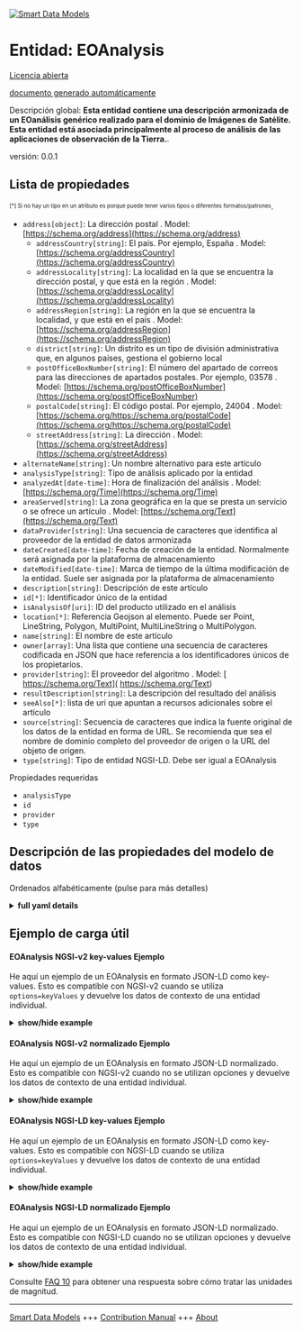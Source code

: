 <!-- 10-Header -->    
[![Smart Data Models](https://smartdatamodels.org/wp-content/uploads/2022/01/SmartDataModels_logo.png "Logo")](https://smartdatamodels.org)    
Entidad: EOAnalysis    
===================<!-- /10-Header -->    
<!-- 15-License -->    
[Licencia abierta](https://github.com/smart-data-models//dataModel.SatelliteImagery/blob/master/EOAnalysis/LICENSE.md)    
[documento generado automáticamente](https://docs.google.com/presentation/d/e/2PACX-1vTs-Ng5dIAwkg91oTTUdt8ua7woBXhPnwavZ0FxgR8BsAI_Ek3C5q97Nd94HS8KhP-r_quD4H0fgyt3/pub?start=false&loop=false&delayms=3000#slide=id.gb715ace035_0_60)    
<!-- /15-License -->    
<!-- 20-Description -->    
Descripción global: **Esta entidad contiene una descripción armonizada de un EOanálisis genérico realizado para el dominio de Imágenes de Satélite. Esta entidad está asociada principalmente al proceso de análisis de las aplicaciones de observación de la Tierra.**.    
versión: 0.0.1    
<!-- /20-Description -->    
<!-- 30-PropertiesList -->    
## Lista de propiedades    
<sup><sub>[*] Si no hay un tipo en un atributo es porque puede tener varios tipos o diferentes formatos/patrones</sub></sup>.    
- `address[object]`: La dirección postal  . Model: [https://schema.org/address](https://schema.org/address)	- `addressCountry[string]`: El país. Por ejemplo, España  . Model: [https://schema.org/addressCountry](https://schema.org/addressCountry)    
	- `addressLocality[string]`: La localidad en la que se encuentra la dirección postal, y que está en la región  . Model: [https://schema.org/addressLocality](https://schema.org/addressLocality)    
	- `addressRegion[string]`: La región en la que se encuentra la localidad, y que está en el país  . Model: [https://schema.org/addressRegion](https://schema.org/addressRegion)    
	- `district[string]`: Un distrito es un tipo de división administrativa que, en algunos países, gestiona el gobierno local      
	- `postOfficeBoxNumber[string]`: El número del apartado de correos para las direcciones de apartados postales. Por ejemplo, 03578  . Model: [https://schema.org/postOfficeBoxNumber](https://schema.org/postOfficeBoxNumber)    
	- `postalCode[string]`: El código postal. Por ejemplo, 24004  . Model: [https://schema.org/https://schema.org/postalCode](https://schema.org/https://schema.org/postalCode)    
	- `streetAddress[string]`: La dirección  . Model: [https://schema.org/streetAddress](https://schema.org/streetAddress)    
- `alternateName[string]`: Un nombre alternativo para este artículo  - `analysisType[string]`: Tipo de análisis aplicado por la entidad  - `analyzedAt[date-time]`: Hora de finalización del análisis  . Model: [https://schema.org/Time](https://schema.org/Time)- `areaServed[string]`: La zona geográfica en la que se presta un servicio o se ofrece un artículo  . Model: [https://schema.org/Text](https://schema.org/Text)- `dataProvider[string]`: Una secuencia de caracteres que identifica al proveedor de la entidad de datos armonizada  - `dateCreated[date-time]`: Fecha de creación de la entidad. Normalmente será asignada por la plataforma de almacenamiento  - `dateModified[date-time]`: Marca de tiempo de la última modificación de la entidad. Suele ser asignada por la plataforma de almacenamiento  - `description[string]`: Descripción de este artículo  - `id[*]`: Identificador único de la entidad  - `isAnalysisOf[uri]`: ID del producto utilizado en el análisis  - `location[*]`: Referencia Geojson al elemento. Puede ser Point, LineString, Polygon, MultiPoint, MultiLineString o MultiPolygon.  - `name[string]`: El nombre de este artículo  - `owner[array]`: Una lista que contiene una secuencia de caracteres codificada en JSON que hace referencia a los identificadores únicos de los propietarios.  - `provider[string]`: El proveedor del algoritmo  . Model: [ https://schema.org/Text]( https://schema.org/Text)- `resultDescription[string]`: La descripción del resultado del análisis  - `seeAlso[*]`: lista de uri que apuntan a recursos adicionales sobre el artículo  - `source[string]`: Secuencia de caracteres que indica la fuente original de los datos de la entidad en forma de URL. Se recomienda que sea el nombre de dominio completo del proveedor de origen o la URL del objeto de origen.  - `type[string]`: Tipo de entidad NGSI-LD. Debe ser igual a EOAnalysis  <!-- /30-PropertiesList -->    
<!-- 35-RequiredProperties -->    
Propiedades requeridas    
- `analysisType`  - `id`  - `provider`  - `type`  <!-- /35-RequiredProperties -->    
<!-- 40-RequiredProperties -->    
<!-- /40-RequiredProperties -->    
<!-- 50-DataModelHeader -->    
## Descripción de las propiedades del modelo de datos    
Ordenados alfabéticamente (pulse para más detalles)    
<!-- /50-DataModelHeader -->    
<!-- 60-ModelYaml -->    
<details><summary><strong>full yaml details</strong></summary>      
```yaml    
EOAnalysis:      
  description: This entity contains a harmonised description of a generic EOAnalysis made for the Satellite Imagerry domain. This entity is primarily associated with the process of analysis of Earth Observation applications.      
  properties:      
    address:      
      description: The mailing address      
      properties:      
        addressCountry:      
          description: 'The country. For example, Spain'      
          type: string      
          x-ngsi:      
            model: https://schema.org/addressCountry      
            type: Property      
        addressLocality:      
          description: 'The locality in which the street address is, and which is in the region'      
          type: string      
          x-ngsi:      
            model: https://schema.org/addressLocality      
            type: Property      
        addressRegion:      
          description: 'The region in which the locality is, and which is in the country'      
          type: string      
          x-ngsi:      
            model: https://schema.org/addressRegion      
            type: Property      
        district:      
          description: 'A district is a type of administrative division that, in some countries, is managed by the local government'      
          type: string      
          x-ngsi:      
            type: Property      
        postOfficeBoxNumber:      
          description: 'The post office box number for PO box addresses. For example, 03578'      
          type: string      
          x-ngsi:      
            model: https://schema.org/postOfficeBoxNumber      
            type: Property      
        postalCode:      
          description: 'The postal code. For example, 24004'      
          type: string      
          x-ngsi:      
            model: https://schema.org/https://schema.org/postalCode      
            type: Property      
        streetAddress:      
          description: The street address      
          type: string      
          x-ngsi:      
            model: https://schema.org/streetAddress      
            type: Property      
        streetNr:      
          description: Number identifying a specific property on a public street      
          type: string      
          x-ngsi:      
            type: Property      
      type: object      
      x-ngsi:      
        model: https://schema.org/address      
        type: Property      
    alternateName:      
      description: An alternative name for this item      
      type: string      
      x-ngsi:      
        type: Property      
    analysisType:      
      description: Entity's type of analysis applied      
      type: string      
      x-ngsi:      
        type: Property      
    analyzedAt:      
      description: The time at which the analysis finished      
      format: date-time      
      type: string      
      x-ngsi:      
        model: https://schema.org/Time      
        type: Property      
    areaServed:      
      description: The geographic area where a service or offered item is provided      
      type: string      
      x-ngsi:      
        model: https://schema.org/Text      
        type: Property      
    dataProvider:      
      description: A sequence of characters identifying the provider of the harmonised data entity      
      type: string      
      x-ngsi:      
        type: Property      
    dateCreated:      
      description: Entity creation timestamp. This will usually be allocated by the storage platform      
      format: date-time      
      type: string      
      x-ngsi:      
        type: Property      
    dateModified:      
      description: Timestamp of the last modification of the entity. This will usually be allocated by the storage platform      
      format: date-time      
      type: string      
      x-ngsi:      
        type: Property      
    description:      
      description: A description of this item      
      type: string      
      x-ngsi:      
        type: Property      
    id:      
      anyOf:      
        - description: Identifier format of any NGSI entity      
          maxLength: 256      
          minLength: 1      
          pattern: ^[\w\-\.\{\}\$\+\*\[\]`|~^@!,:\\]+$      
          type: string      
          x-ngsi:      
            type: Property      
        - description: Identifier format of any NGSI entity      
          format: uri      
          type: string      
          x-ngsi:      
            type: Property      
      description: Unique identifier of the entity      
      x-ngsi:      
        type: Property      
    isAnalysisOf:      
      description: The ID of the product that was used in the analysis      
      format: uri      
      type: string      
      x-ngsi:      
        type: Relationship      
    location:      
      description: 'Geojson reference to the item. It can be Point, LineString, Polygon, MultiPoint, MultiLineString or MultiPolygon'      
      oneOf:      
        - description: Geojson reference to the item. Point      
          properties:      
            bbox:      
              items:      
                type: number      
              minItems: 4      
              type: array      
            coordinates:      
              items:      
                type: number      
              minItems: 2      
              type: array      
            type:      
              enum:      
                - Point      
              type: string      
          required:      
            - type      
            - coordinates      
          title: GeoJSON Point      
          type: object      
          x-ngsi:      
            type: GeoProperty      
        - description: Geojson reference to the item. LineString      
          properties:      
            bbox:      
              items:      
                type: number      
              minItems: 4      
              type: array      
            coordinates:      
              items:      
                items:      
                  type: number      
                minItems: 2      
                type: array      
              minItems: 2      
              type: array      
            type:      
              enum:      
                - LineString      
              type: string      
          required:      
            - type      
            - coordinates      
          title: GeoJSON LineString      
          type: object      
          x-ngsi:      
            type: GeoProperty      
        - description: Geojson reference to the item. Polygon      
          properties:      
            bbox:      
              items:      
                type: number      
              minItems: 4      
              type: array      
            coordinates:      
              items:      
                items:      
                  items:      
                    type: number      
                  minItems: 2      
                  type: array      
                minItems: 4      
                type: array      
              type: array      
            type:      
              enum:      
                - Polygon      
              type: string      
          required:      
            - type      
            - coordinates      
          title: GeoJSON Polygon      
          type: object      
          x-ngsi:      
            type: GeoProperty      
        - description: Geojson reference to the item. MultiPoint      
          properties:      
            bbox:      
              items:      
                type: number      
              minItems: 4      
              type: array      
            coordinates:      
              items:      
                items:      
                  type: number      
                minItems: 2      
                type: array      
              type: array      
            type:      
              enum:      
                - MultiPoint      
              type: string      
          required:      
            - type      
            - coordinates      
          title: GeoJSON MultiPoint      
          type: object      
          x-ngsi:      
            type: GeoProperty      
        - description: Geojson reference to the item. MultiLineString      
          properties:      
            bbox:      
              items:      
                type: number      
              minItems: 4      
              type: array      
            coordinates:      
              items:      
                items:      
                  items:      
                    type: number      
                  minItems: 2      
                  type: array      
                minItems: 2      
                type: array      
              type: array      
            type:      
              enum:      
                - MultiLineString      
              type: string      
          required:      
            - type      
            - coordinates      
          title: GeoJSON MultiLineString      
          type: object      
          x-ngsi:      
            type: GeoProperty      
        - description: Geojson reference to the item. MultiLineString      
          properties:      
            bbox:      
              items:      
                type: number      
              minItems: 4      
              type: array      
            coordinates:      
              items:      
                items:      
                  items:      
                    items:      
                      type: number      
                    minItems: 2      
                    type: array      
                  minItems: 4      
                  type: array      
                type: array      
              type: array      
            type:      
              enum:      
                - MultiPolygon      
              type: string      
          required:      
            - type      
            - coordinates      
          title: GeoJSON MultiPolygon      
          type: object      
          x-ngsi:      
            type: GeoProperty      
      x-ngsi:      
        type: GeoProperty      
    name:      
      description: The name of this item      
      type: string      
      x-ngsi:      
        type: Property      
    owner:      
      description: A List containing a JSON encoded sequence of characters referencing the unique Ids of the owner(s)      
      items:      
        anyOf:      
          - description: Identifier format of any NGSI entity      
            maxLength: 256      
            minLength: 1      
            pattern: ^[\w\-\.\{\}\$\+\*\[\]`|~^@!,:\\]+$      
            type: string      
            x-ngsi:      
              type: Property      
          - description: Identifier format of any NGSI entity      
            format: uri      
            type: string      
            x-ngsi:      
              type: Property      
        description: Unique identifier of the entity      
        x-ngsi:      
          type: Property      
      type: array      
      x-ngsi:      
        type: Property      
    provider:      
      description: The provider of the algorithm      
      type: string      
      x-ngsi:      
        model: ' https://schema.org/Text'      
        type: Property      
    resultDescription:      
      description: The description of the analysis outcome      
      type: string      
      x-ngsi:      
        type: Property      
    seeAlso:      
      description: list of uri pointing to additional resources about the item      
      oneOf:      
        - items:      
            format: uri      
            type: string      
          minItems: 1      
          type: array      
        - format: uri      
          type: string      
      x-ngsi:      
        type: Property      
    source:      
      description: 'A sequence of characters giving the original source of the entity data as a URL. Recommended to be the fully qualified domain name of the source provider, or the URL to the source object'      
      type: string      
      x-ngsi:      
        type: Property      
    type:      
      description: NGSI-LD Entity Type. It must be equal to EOAnalysis      
      enum:      
        - EOAnalysis      
      type: string      
      x-ngsi:      
        type: Property      
  required:      
    - id      
    - type      
    - analysisType      
    - provider      
  type: object      
  x-derived-from: ""      
  x-disclaimer: 'Redistribution and use in source and binary forms, with or without modification, are permitted  provided that the license conditions are met. Copyleft (c) 2022 Contributors to Smart Data Models Program'      
  x-license-url: https://github.com/smart-data-models/dataModel.SatelliteImagery/blob/master/EOAnalysis/LICENSE.md      
  x-model-schema: https://raw.githubusercontent.com/smart-data-models/dataModel.SatelliteImagery/master/EOAnalysis/schema.json      
  x-model-tags: ""      
  x-version: 0.0.1      
```    
</details>      
<!-- /60-ModelYaml -->    
<!-- 70-MiddleNotes -->    
<!-- /70-MiddleNotes -->    
<!-- 80-Examples -->    
## Ejemplo de carga útil    
#### EOAnalysis NGSI-v2 key-values Ejemplo    
He aquí un ejemplo de un EOAnalysis en formato JSON-LD como key-values. Esto es compatible con NGSI-v2 cuando se utiliza `options=keyValues` y devuelve los datos de contexto de una entidad individual.    
<details><summary><strong>show/hide example</strong></summary>      
```json  
{  
  "id": "EOAnalysis:02",  
  "type": "EOAnalysis",  
  "analyzedAt": "2020-12-24T12:00:00Z",  
  "provider": "aqua3S/CERTH",  
  "resultDescription": "The detected flooded areas cover 1000 square meters",  
  "analysisType": "Flood Detection",  
  "location": {  
    "type": "Polygon",  
    "coordinates": [  
      [  
        [  
          23.6627,  
          41.88768  
        ],  
        [  
          25.85598,  
          43.38622  
        ],  
        [  
          23.4899,  
          43.78691  
        ],  
        [  
          22.35609,  
          42.28869  
        ],  
        [  
          23.6627,  
          41.88769  
        ]  
      ]  
    ]  
  },  
  "isAnalysisOf": "urn:ngsi-ld:EOProduct:123"  
}  
```  
</details>    
#### EOAnalysis NGSI-v2 normalizado Ejemplo    
He aquí un ejemplo de un EOAnalysis en formato JSON-LD normalizado. Esto es compatible con NGSI-v2 cuando no se utilizan opciones y devuelve los datos de contexto de una entidad individual.    
<details><summary><strong>show/hide example</strong></summary>      
```json  
{  
  "id": "urn:ngsi-ld:EOAnalysis:02",  
  "type": "EOAnalysis",  
  "createdAt": {  
    "type": "DateTime",  
    "value": "2020-03-13T15:42:00Z"  
  },  
  "modifiedAt": {  
    "type": "DateTime",  
    "value": "2020-03-13T15:45:00Z"  
  },  
  "analyzedAt": {  
    "type": "DateTime",  
    "value": "2020-12-24T12:00:00Z"  
  },  
  "isAnalysisOf": {  
    "type": "Text",  
    "value": "urn:ngsi-ld:EOProduct:123"  
  },  
  "provider": {  
    "type": "Text",  
    "value": "aqua3S/CERTH"  
  },  
  "resultDescription": {  
    "type": "Text",  
    "value": "The detected oil covers 1000 square meters"  
  },  
  "analysisType": {  
    "type": "Text",  
    "value": "Flood Detection"  
  },  
  "location": {  
    "type": "geo:json",  
    "value": {  
      "type": "Polygon",  
      "coordinates": [  
        [  
          [  
            23.48993,  
            42.415  
          ],  
          [  
            23.66274,  
            42.415  
          ],  
          [  
            23.66274,  
            42.53524  
          ],  
          [  
            23.48993,  
            42.53524  
          ],  
          [  
            23.48993,  
            42.415  
          ]  
        ]  
      ]  
    }  
  }  
}  
```  
</details>    
#### EOAnalysis NGSI-LD key-values Ejemplo    
He aquí un ejemplo de un EOAnalysis en formato JSON-LD como key-values. Esto es compatible con NGSI-LD cuando se utiliza `options=keyValues` y devuelve los datos de contexto de una entidad individual.    
<details><summary><strong>show/hide example</strong></summary>      
```json  
{  
  "id": "EOAnalysis:02",  
  "type": "EOAnalysis",  
  "analysisType": "Flood Detection",  
  "analyzedAt": "2020-12-24T12:00:00Z",  
  "isAnalysisOf": "urn:ngsi-ld:EOProduct:123",  
  "location": {  
    "type": "Polygon",  
    "coordinates": [  
      [  
        [  
          23.48993,  
          42.415  
        ],  
        [  
          23.66274,  
          42.415  
        ],  
        [  
          23.66274,  
          42.53524  
        ],  
        [  
          23.48993,  
          42.53524  
        ],  
        [  
          23.48993,  
          42.415  
        ]  
      ]  
    ]  
  },  
  "provider": "aqua3S/CERTH",  
  "resultDescription": "The detected oil covers 1000 square meters",  
  "@context": [  
    "https://raw.githubusercontent.com/smart-data-models/dataModel.SatelliteImagery/master/context.jsonld"  
  ]  
}  
```  
</details>    
#### EOAnalysis NGSI-LD normalizado Ejemplo    
He aquí un ejemplo de un EOAnalysis en formato JSON-LD normalizado. Esto es compatible con NGSI-LD cuando no se utilizan opciones y devuelve los datos de contexto de una entidad individual.    
<details><summary><strong>show/hide example</strong></summary>      
```json  
{  
    "id": "urn:ngsi-ld:EOAnalysis:02",  
    "type": "EOAnalysis",  
    "analysisType": {  
        "type": "Property",  
        "value": "Flood Detection"  
    },  
    "analyzedAt": {  
        "type": "Property",  
        "value": {  
            "@type": "DateTime",  
            "@value": "2020-12-24T12:00:00Z"  
        }  
    },  
    "createdAt": "2020-03-13T15:42:00Z",  
    "isAnalysisOf": {  
        "type": "Relationship",  
        "object": "urn:ngsi-ld:EOProduct:123"  
    },  
    "location": {  
        "type": "GeoProperty",  
        "value": {  
            "type": "Polygon",  
            "coordinates": [  
                [  
                    [  
                        23.6627,  
                        41.88768  
                    ],  
                    [  
                        25.85598,  
                        43.38622  
                    ],  
                    [  
                        23.4899,  
                        43.78691  
                    ],  
                    [  
                        22.35609,  
                        42.28869  
                    ],  
                    [  
                        23.6627,  
                        41.88769  
                    ]  
                ]  
            ]  
        }  
    },  
    "modifiedAt": "2020-03-13T15:45:00Z",  
    "provider": {  
        "type": "Property",  
        "value": "aqua3S/CERTH"  
    },  
    "resultDescription": {  
        "type": "Property",  
        "value": "The detected flooded areas cover 1000 square meters"  
    },  
    "@context": [  
        "https://raw.githubusercontent.com/smart-data-models/dataModel.SatelliteImagery/master/context.jsonld"  
    ]  
}  
```  
</details><!-- /80-Examples -->    
<!-- 90-FooterNotes -->    
<!-- /90-FooterNotes -->    
<!-- 95-Units -->    
Consulte [FAQ 10](https://smartdatamodels.org/index.php/faqs/) para obtener una respuesta sobre cómo tratar las unidades de magnitud.    
<!-- /95-Units -->    
<!-- 97-LastFooter -->    
---    
[Smart Data Models](https://smartdatamodels.org) +++ [Contribution Manual](https://bit.ly/contribution_manual) +++ [About](https://bit.ly/Introduction_SDM)<!-- /97-LastFooter -->    
